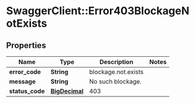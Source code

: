 # SwaggerClient::Error403BlockageNotExists

## Properties
Name | Type | Description | Notes
------------ | ------------- | ------------- | -------------
**error_code** | **String** | blockage.not.exists | 
**message** | **String** | No such blockage. | 
**status_code** | [**BigDecimal**](BigDecimal.md) | 403 | 

